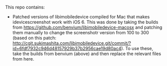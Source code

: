 This repo contains:

- Patched versions of libimobiledevice compiled for Mac that makes idevicescreenshot work with iOS 6. This was done by taking the builds from https://github.com/benvium/libimobiledevice-macosx and patching them manually to change the screenshotr version from 100 to 300 (based on this patch: http://cgit.sukimashita.com/libimobiledevice.git/commit/?id=6fdf7932c946d48157929b37b2956cae19d80ac4). To use these, take the builds from benvium (above) and then replace the relevant files from here.